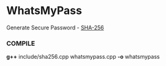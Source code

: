 # WhatsMyPass
Generate Secure Password - [SHA-256](https://en.wikipedia.org/wiki/SHA-2)


### COMPILE

  **g++** include/sha256.cpp whatsmypass.cpp **-o** whatsmypass
